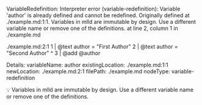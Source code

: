 VariableRedefinition: Interpreter error (variable-redefinition): Variable 'author' is already defined and cannot be redefined. Originally defined at ./example.md:1:1. Variables in mlld are immutable by design. Use a different variable name or remove one of the definitions. at line 2, column 1 in ./example.md

  ./example.md:2:1
  1 | @text author = "First Author"
  2 | @text author = "Second Author"
      ^
  3 | @add @author

Details:
  variableName: author
  existingLocation: ./example.md:1:1
  newLocation: ./example.md:2:1
  filePath: ./example.md
  nodeType: variable-redefinition

💡 Variables in mlld are immutable by design. Use a different variable name or remove one of the definitions.